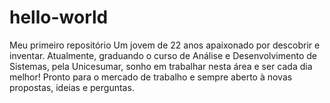 # hello-world
Meu primeiro repositório
Um jovem de 22 anos apaixonado por descobrir e inventar. Atualmente, graduando o curso de Análise e Desenvolvimento de Sistemas, pela Unicesumar, sonho em trabalhar nesta área e ser cada dia melhor! Pronto para o mercado de trabalho e sempre aberto à novas propostas, ideias e perguntas.
